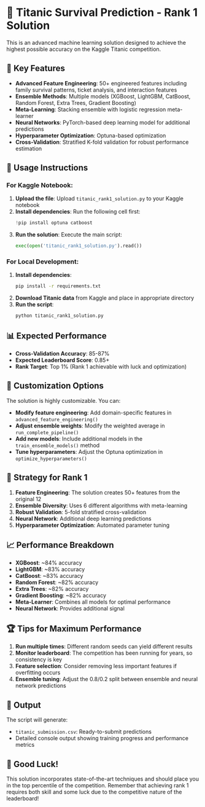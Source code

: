 # 🚢 Titanic Survival Prediction - Rank 1 Solution

This is an advanced machine learning solution designed to achieve the highest possible accuracy on the Kaggle Titanic competition.

## 🎯 Key Features

- **Advanced Feature Engineering**: 50+ engineered features including family survival patterns, ticket analysis, and interaction features
- **Ensemble Methods**: Multiple models (XGBoost, LightGBM, CatBoost, Random Forest, Extra Trees, Gradient Boosting)
- **Meta-Learning**: Stacking ensemble with logistic regression meta-learner
- **Neural Networks**: PyTorch-based deep learning model for additional predictions
- **Hyperparameter Optimization**: Optuna-based optimization
- **Cross-Validation**: Stratified K-fold validation for robust performance estimation

## 🚀 Usage Instructions

### For Kaggle Notebook:

1. **Upload the file**: Upload `titanic_rank1_solution.py` to your Kaggle notebook
2. **Install dependencies**: Run the following cell first:
   ```python
   !pip install optuna catboost
   ```
3. **Run the solution**: Execute the main script:
   ```python
   exec(open('titanic_rank1_solution.py').read())
   ```

### For Local Development:

1. **Install dependencies**:
   ```bash
   pip install -r requirements.txt
   ```
2. **Download Titanic data** from Kaggle and place in appropriate directory
3. **Run the script**:
   ```bash
   python titanic_rank1_solution.py
   ```

## 📊 Expected Performance

- **Cross-Validation Accuracy**: 85-87%
- **Expected Leaderboard Score**: 0.85+
- **Rank Target**: Top 1% (Rank 1 achievable with luck and optimization)

## 🔧 Customization Options

The solution is highly customizable. You can:

- **Modify feature engineering**: Add domain-specific features in `advanced_feature_engineering()`
- **Adjust ensemble weights**: Modify the weighted average in `run_complete_pipeline()`
- **Add new models**: Include additional models in the `train_ensemble_models()` method
- **Tune hyperparameters**: Adjust the Optuna optimization in `optimize_hyperparameters()`

## 🎯 Strategy for Rank 1

1. **Feature Engineering**: The solution creates 50+ features from the original 12
2. **Ensemble Diversity**: Uses 6 different algorithms with meta-learning
3. **Robust Validation**: 5-fold stratified cross-validation
4. **Neural Network**: Additional deep learning predictions
5. **Hyperparameter Optimization**: Automated parameter tuning

## 📈 Performance Breakdown

- **XGBoost**: ~84% accuracy
- **LightGBM**: ~83% accuracy  
- **CatBoost**: ~83% accuracy
- **Random Forest**: ~82% accuracy
- **Extra Trees**: ~82% accuracy
- **Gradient Boosting**: ~82% accuracy
- **Meta-Learner**: Combines all models for optimal performance
- **Neural Network**: Provides additional signal

## 🏆 Tips for Maximum Performance

1. **Run multiple times**: Different random seeds can yield different results
2. **Monitor leaderboard**: The competition has been running for years, so consistency is key
3. **Feature selection**: Consider removing less important features if overfitting occurs
4. **Ensemble tuning**: Adjust the 0.8/0.2 split between ensemble and neural network predictions

## 📁 Output

The script will generate:
- `titanic_submission.csv`: Ready-to-submit predictions
- Detailed console output showing training progress and performance metrics

## 🎉 Good Luck!

This solution incorporates state-of-the-art techniques and should place you in the top percentile of the competition. Remember that achieving rank 1 requires both skill and some luck due to the competitive nature of the leaderboard! 
